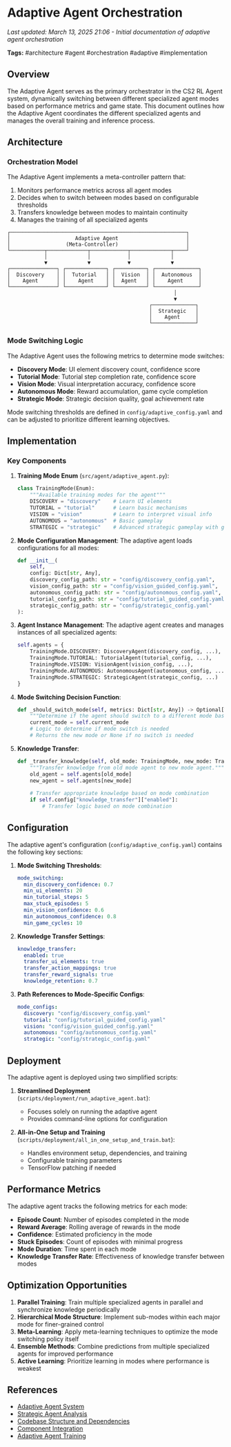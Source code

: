# Adaptive Agent Orchestration

*Last updated: March 13, 2025 21:06 - Initial documentation of adaptive agent orchestration*

**Tags:** #architecture #agent #orchestration #adaptive #implementation

## Overview

The Adaptive Agent serves as the primary orchestrator in the CS2 RL Agent system, dynamically switching between different specialized agent modes based on performance metrics and game state. This document outlines how the Adaptive Agent coordinates the different specialized agents and manages the overall training and inference process.

## Architecture

### Orchestration Model

The Adaptive Agent implements a meta-controller pattern that:

1. Monitors performance metrics across all agent modes
2. Decides when to switch between modes based on configurable thresholds
3. Transfers knowledge between modes to maintain continuity
4. Manages the training of all specialized agents

```
┌─────────────────────────────────────────────────────────┐
│                     Adaptive Agent                      │
│                  (Meta-Controller)                      │
└───────────┬─────────────┬────────────┬─────────────┬────┘
            │             │            │             │
            ▼             ▼            ▼             ▼
┌───────────────┐ ┌─────────────┐ ┌──────────┐ ┌──────────────┐
│  Discovery    │ │  Tutorial   │ │  Vision  │ │  Autonomous  │
│    Agent      │ │    Agent    │ │  Agent   │ │    Agent     │
└───────────────┘ └─────────────┘ └──────────┘ └──────────────┘
                                                      │
                                                      ▼
                                              ┌──────────────┐
                                              │  Strategic   │
                                              │    Agent     │
                                              └──────────────┘
```

### Mode Switching Logic

The Adaptive Agent uses the following metrics to determine mode switches:

- **Discovery Mode**: UI element discovery count, confidence score
- **Tutorial Mode**: Tutorial step completion rate, confidence score
- **Vision Mode**: Visual interpretation accuracy, confidence score
- **Autonomous Mode**: Reward accumulation, game cycle completion
- **Strategic Mode**: Strategic decision quality, goal achievement rate

Mode switching thresholds are defined in `config/adaptive_config.yaml` and can be adjusted to prioritize different learning objectives.

## Implementation

### Key Components

1. **Training Mode Enum** (`src/agent/adaptive_agent.py`):
   ```python
   class TrainingMode(Enum):
       """Available training modes for the agent"""
       DISCOVERY = "discovery"    # Learn UI elements 
       TUTORIAL = "tutorial"      # Learn basic mechanisms
       VISION = "vision"          # Learn to interpret visual info
       AUTONOMOUS = "autonomous"  # Basic gameplay
       STRATEGIC = "strategic"    # Advanced strategic gameplay with goal discovery
   ```

2. **Mode Configuration Management**:
   The adaptive agent loads configurations for all modes:
   ```python
   def __init__(
       self,
       config: Dict[str, Any],
       discovery_config_path: str = "config/discovery_config.yaml",
       vision_config_path: str = "config/vision_guided_config.yaml",
       autonomous_config_path: str = "config/autonomous_config.yaml",
       tutorial_config_path: str = "config/tutorial_guided_config.yaml",
       strategic_config_path: str = "config/strategic_config.yaml"
   ):
   ```

3. **Agent Instance Management**:
   The adaptive agent creates and manages instances of all specialized agents:
   ```python
   self.agents = {
       TrainingMode.DISCOVERY: DiscoveryAgent(discovery_config, ...),
       TrainingMode.TUTORIAL: TutorialAgent(tutorial_config, ...),
       TrainingMode.VISION: VisionAgent(vision_config, ...),
       TrainingMode.AUTONOMOUS: AutonomousAgent(autonomous_config, ...),
       TrainingMode.STRATEGIC: StrategicAgent(strategic_config, ...)
   }
   ```

4. **Mode Switching Decision Function**:
   ```python
   def _should_switch_mode(self, metrics: Dict[str, Any]) -> Optional[TrainingMode]:
       """Determine if the agent should switch to a different mode based on metrics."""
       current_mode = self.current_mode
       # Logic to determine if mode switch is needed
       # Returns the new mode or None if no switch is needed
   ```

5. **Knowledge Transfer**:
   ```python
   def _transfer_knowledge(self, old_mode: TrainingMode, new_mode: TrainingMode) -> None:
       """Transfer knowledge from old mode agent to new mode agent."""
       old_agent = self.agents[old_mode]
       new_agent = self.agents[new_mode]
       
       # Transfer appropriate knowledge based on mode combination
       if self.config["knowledge_transfer"]["enabled"]:
           # Transfer logic based on mode combination
   ```

## Configuration

The adaptive agent's configuration (`config/adaptive_config.yaml`) contains the following key sections:

1. **Mode Switching Thresholds**:
   ```yaml
   mode_switching:
     min_discovery_confidence: 0.7  
     min_ui_elements: 20
     min_tutorial_steps: 5
     max_stuck_episodes: 5
     min_vision_confidence: 0.6
     min_autonomous_confidence: 0.8
     min_game_cycles: 10
   ```

2. **Knowledge Transfer Settings**:
   ```yaml
   knowledge_transfer:
     enabled: true
     transfer_ui_elements: true
     transfer_action_mappings: true
     transfer_reward_signals: true
     knowledge_retention: 0.7
   ```

3. **Path References to Mode-Specific Configs**:
   ```yaml
   mode_configs:
     discovery: "config/discovery_config.yaml"
     tutorial: "config/tutorial_guided_config.yaml" 
     vision: "config/vision_guided_config.yaml"
     autonomous: "config/autonomous_config.yaml"
     strategic: "config/strategic_config.yaml"
   ```

## Deployment

The adaptive agent is deployed using two simplified scripts:

1. **Streamlined Deployment** (`scripts/deployment/run_adaptive_agent.bat`):
   - Focuses solely on running the adaptive agent
   - Provides command-line options for configuration

2. **All-in-One Setup and Training** (`scripts/deployment/all_in_one_setup_and_train.bat`):
   - Handles environment setup, dependencies, and training
   - Configurable training parameters
   - TensorFlow patching if needed

## Performance Metrics

The adaptive agent tracks the following metrics for each mode:

- **Episode Count**: Number of episodes completed in the mode
- **Reward Average**: Rolling average of rewards in the mode
- **Confidence**: Estimated proficiency in the mode
- **Stuck Episodes**: Count of episodes with minimal progress
- **Mode Duration**: Time spent in each mode
- **Knowledge Transfer Rate**: Effectiveness of knowledge transfer between modes

## Optimization Opportunities

1. **Parallel Training**: Train multiple specialized agents in parallel and synchronize knowledge periodically
2. **Hierarchical Mode Structure**: Implement sub-modes within each major mode for finer-grained control
3. **Meta-Learning**: Apply meta-learning techniques to optimize the mode switching policy itself
4. **Ensemble Methods**: Combine predictions from multiple specialized agents for improved performance
5. **Active Learning**: Prioritize learning in modes where performance is weakest

## References

- [Adaptive Agent System](../components/adaptive_agent.md)
- [Strategic Agent Analysis](../components/strategic_agent.md)
- [Codebase Structure and Dependencies](codebase_mindmap.md)
- [Component Integration](component_integration.md)
- [Adaptive Agent Training](../training/adaptive_agent_training.md) 